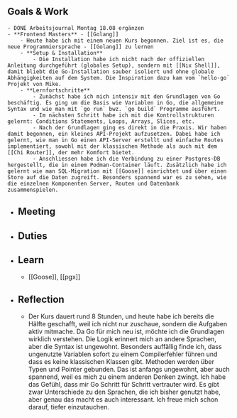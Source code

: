 ## Goals & Work
	- DONE Arbeitsjournal Montag 18.08 ergänzen
	- **Frontend Masters** - [[Golang]]
		- Heute habe ich mit einem neuen Kurs begonnen. Ziel ist es, die neue Programmiersprache - [[Golang]] zu lernen
		- **Setup & Installation**
			- Die Installation habe ich nicht nach der offiziellen Anleitung durchgeführt (globales Setup), sondern mit [[Nix Shell]], damit bliebt die Go-Installation sauber isoliert und ohne globale Abhängigkeiten auf dem System. Die Inspiration dazu kam vom `hello-go` Projekt von Mike.
		- **Lernfortschritte**
			- Zunächst habe ich mich intensiv mit den Grundlagen von Go beschäftig. Es ging um die Basis wie Variablen in Go, die allgemeine Syntax und wie man mit `go run` bwz. `go build` Programme ausführt.
			- Im nächsten Schritt habe ich mit die Kontrollstrukturen gelernt: Conditions Statements, Loops, Arrays, Slices, etc.
			- Nach der Grundlagen ging es direkt in die Praxis. Wir haben damit begonnen, ein kleines API-Projekt aufzusetzen. Dabei habe ich gelernt, wie man in Go einen API-Server erstellt und einfache Routes implementiert, sowohl mit der klassischen Methode als auch mit dem [[Chi Router]], der mehr Komfort bietet.
			- Anschliessen habe ich die Verbindung zu einer Postgres-DB hergestellt, die in einem Podman-Container läuft. Zusätzlich habe ich gelernt wie man SQL-Migration mit [[Goose]] einrichtet und über einen Store auf die Daten zugreift. Besonders spannend war es zu sehen, wie die einzelnen Komponenten Server, Routen und Datenbank zusammenspielen.
- ## Meeting
- ## Duties
- ## Learn
	- [[Goose]], [[pgx]]
- ## Reflection
	- Der Kurs dauert rund 8 Stunden, und heute habe ich bereits die Hälfte geschafft, weil ich nicht nur zuschaue, sondern die Aufgaben aktiv mitmache. Da Go für mich neu ist, möchte ich die Grundlagen wirklich verstehen. Die Logik erinnert mich an andere Sprachen, aber die Syntax ist ungewohnt. Besonders auffällig finde ich, dass ungenutzte Variablen sofort zu einem Compilerfehler führen und dass es keine klassischen Klassen gibt. Methoden werden über Typen und Pointer gebunden. Das ist anfangs ungewohnt, aber auch spannend, weil es mich zu einem anderen Denken zwingt. Ich habe das Gefühl, dass mir Go Schritt für Schritt vertrauter wird. Es gibt zwar Unterschiede zu den Sprachen, die ich bisher genutzt habe, aber genau das macht es auch interessant. Ich freue mich schon darauf, tiefer einzutauchen.